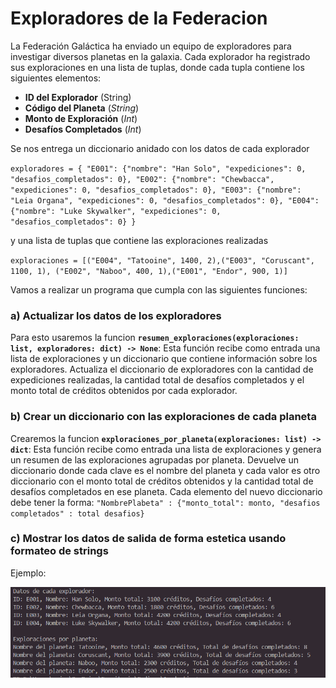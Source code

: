 # Exploradores de la Federacion
La Federación Galáctica ha enviado un equipo de exploradores para investigar diversos planetas en la galaxia. Cada explorador ha registrado sus exploraciones en una lista de tuplas, donde cada tupla contiene los siguientes elementos:

-  **ID del Explorador**  (String)
-  **Código del Planeta** (*String*)
-  **Monto de Exploración** (*Int*)
-  **Desafíos Completados** (*Int*)

Se nos entrega un diccionario anidado con los datos de cada explorador

`exploradores = {
"E001": {"nombre": "Han Solo", "expediciones": 0, "desafios_completados": 0},
"E002": {"nombre": "Chewbacca", "expediciones": 0, "desafios_completados": 0},
"E003": {"nombre": "Leia Organa", "expediciones": 0, "desafios_completados": 0},
"E004": {"nombre": "Luke Skywalker", "expediciones": 0, "desafios_completados": 0}
}`

y una lista de tuplas que contiene las exploraciones realizadas

`exploraciones = [("E004", "Tatooine", 1400, 2),("E003", "Coruscant", 1100, 1),
("E002", "Naboo", 400, 1),("E001", "Endor", 900, 1)]`

Vamos a realizar un programa que cumpla con las siguientes funciones:

### a) Actualizar los datos de los exploradores

Para esto usaremos la funcion **`resumen_exploraciones(exploraciones: list, exploradores: dict) -> None`**: Esta función recibe como entrada una lista de exploraciones y un diccionario que contiene información sobre los exploradores. Actualiza el diccionario de exploradores con la cantidad de expediciones realizadas, la cantidad total de desafíos completados y el monto total de créditos obtenidos por cada explorador.

### b) Crear un diccionario con las exploraciones de cada planeta
Crearemos la funcion **`exploraciones_por_planeta(exploraciones: list) -> dict`**: Esta función recibe como entrada una lista de exploraciones y genera un resumen de las exploraciones agrupadas por planeta. Devuelve un diccionario donde cada clave es el nombre del planeta y cada valor es otro diccionario con el monto total de créditos obtenidos y la cantidad total de desafíos completados en ese planeta.
Cada elemento del nuevo diccionario debe tener la forma:
`"NombrePlabeta" : {"monto_total": monto, "desafios completados" : total desafios}`

### c) Mostrar los datos de salida de forma estetica usando formateo de strings

Ejemplo:

![Salida](Ejemplo1.png)

